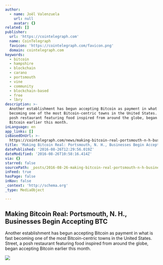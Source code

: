 ```yaml
---
author:
  - name: Joël Valenzuela
    url: null
    avatar: {}
related: []
publisher:
  url: 'https://cointelegraph.com'
  name: CoinTelegraph
  favicon: 'https://cointelegraph.com/favicon.png'
  domain: cointelegraph.com
keywords:
  - bitcoin
  - hampshire
  - blockchain
  - carano
  - portsmouth
  - vine
  - community
  - blockchain-based
  - free
  - lbry
description: >-
  Another establishment has begun accepting Bitcoin as payment in what is fast
  becoming one of the most Bitcoin-centric towns in the United States. Street, a
  posh restaurant featuring food inspired from around the globe, began accepting
  Bitcoin earlier this month.
inLanguage: en
app_links: []
isBasedOnUrl: >-
  https://cointelegraph.com/news/making-bitcoin-real-portsmouth-n-h-businesses-begin-accepting-btc
title: 'Making Bitcoin Real: Portsmouth, N. H., Businesses Begin Accepting BTC'
datePublished: '2016-08-26T12:29:56.019Z'
dateModified: '2016-08-26T10:58:16.414Z'
via: {}
starred: false
sourcePath: _posts/2016-08-26-making-bitcoin-real-portsmouth-n-h-businesses-begin-acc.md
inFeed: true
hasPage: false
inNav: false
_context: 'http://schema.org'
_type: MediaObject

---
```

<article style=""><h1>Making Bitcoin Real: Portsmouth, N. H., Businesses Begin Accepting BTC</h1><p>Another establishment has begun accepting Bitcoin as payment in what is fast becoming one of the most Bitcoin-centric towns in the United States. Street, a posh restaurant featuring food inspired from around the globe, began accepting Bitcoin earlier this month.</p><img src="https://cointelegraph.com/images/725_Ly9jb2ludGVsZWdyYXBoLmNvbS9zdG9yYWdlL3VwbG9hZHMvdmlldy9mZjUzZTM5NThmNmNhMjY1NzEzZGFlYjEzNmJiN2M0Ny5qcGc=.jpg" /></article>